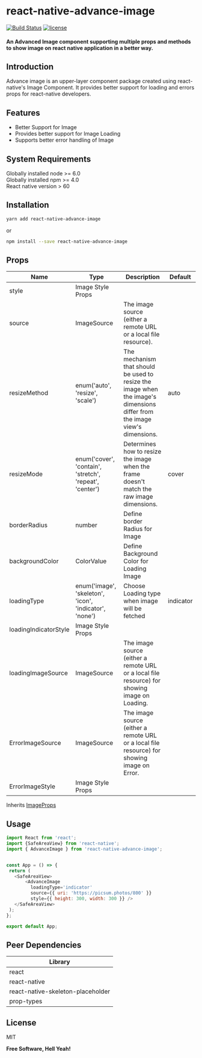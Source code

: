 # react-native-advance-image

[![Build Status](https://travis-ci.org/joemccann/dillinger.svg?branch=master)](https://travis-ci.org/joemccann/dillinger)        [![license](https://img.shields.io/github/license/joinspontaneous/react-native-loading-spinner-overlay.svg)](LICENSE)

#### An Advanced Image component supporting multiple props and methods to show image on react native application in a better way.

## Introduction
Advance image is an upper-layer component package created using react-native's Image Component. It provides better support for loading and errors props for react-native developers.

## Features
- Better Support for Image
- Provides better support for Image Loading
- Supports better error handling of Image

## System Requirements
Globally installed node >= 6.0  
Globally installed npm >= 4.0  
React native version > 60  

## Installation
```sh
yarn add react-native-advance-image
```
or
```sh
npm install --save react-native-advance-image
```
## Props
| Name | Type | Description | Default |
| ------ | ------ | ------ | ------ |
| style | Image Style Props |
| source | ImageSource | The image source (either a remote URL or a local file resource). | |
| resizeMethod | enum('auto', 'resize', 'scale') | The mechanism that should be used to resize the image when the image's dimensions differ from the image view's dimensions. | auto |
| resizeMode | enum('cover', 'contain', 'stretch', 'repeat', 'center') | Determines how to resize the image when the frame doesn't match the raw image dimensions. | cover |
| borderRadius | number | Define border Radius for Image | | 
| backgroundColor | ColorValue | Define Background Color for Loading Image | |
| loadingType |enum('image', 'skeleton', 'icon', 'indicator', 'none') | Choose Loading type when image will be fetched | indicator |
| loadingIndicatorStyle | Image Style Props |
| loadingImageSource | ImageSource | The image source (either a remote URL or a local file resource) for showing image on Loading. |
| ErrorImageSource | ImageSource | The image source (either a remote URL or a local file resource) for showing image on Error. | |
| ErrorImageStyle | Image Style Props |

Inherits [ImageProps](https://reactnative.dev/docs/image#props)

## Usage
 ```js
import React from 'react';
import {SafeAreaView} from 'react-native';
import { AdvanceImage } from 'react-native-advance-image';


const App = () => {
  return (
    <SafeAreaView>
        <AdvanceImage
          loadingType='indicator'
          source={{ uri: 'https://picsum.photos/800' }}
          style={{ height: 300, width: 300 }} />
    </SafeAreaView>
  );
};

export default App;
   ```

## Peer Dependencies
| Library |
| ------ |
| react |
| react-native
| react-native-skeleton-placeholder | 
| prop-types |


## License

MIT

**Free Software, Hell Yeah!**